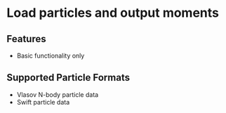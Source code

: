 # Load particles and output moments

## Features
- Basic functionality only

## Supported Particle Formats
- Vlasov N-body particle data
- Swift particle data
